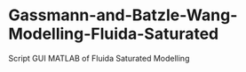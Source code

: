 # Gassmann-and-Batzle-Wang-Modelling-Fluida-Saturated
Script GUI MATLAB of Fluida Saturated Modelling
